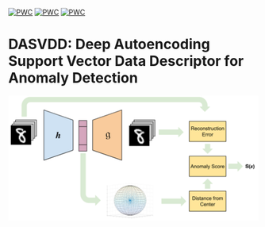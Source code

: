 [![PWC](https://img.shields.io/endpoint.svg?url=https://paperswithcode.com/badge/dasvdd-deep-autoencoding-support-vector-data/anomaly-detection-on-mnist)](https://paperswithcode.com/sota/anomaly-detection-on-mnist?p=dasvdd-deep-autoencoding-support-vector-data)
[![PWC](https://img.shields.io/endpoint.svg?url=https://paperswithcode.com/badge/dasvdd-deep-autoencoding-support-vector-data/anomaly-detection-on-fashion-mnist)](https://paperswithcode.com/sota/anomaly-detection-on-fashion-mnist?p=dasvdd-deep-autoencoding-support-vector-data)
[![PWC](https://img.shields.io/endpoint.svg?url=https://paperswithcode.com/badge/dasvdd-deep-autoencoding-support-vector-data/anomaly-detection-on-one-class-cifar-10)](https://paperswithcode.com/sota/anomaly-detection-on-one-class-cifar-10?p=dasvdd-deep-autoencoding-support-vector-data)
# DASVDD: Deep Autoencoding Support Vector Data Descriptor for Anomaly Detection

![Overview](https://github.com/Armanfard-Lab/DASVDD/blob/main/Figs/Overview.png)


